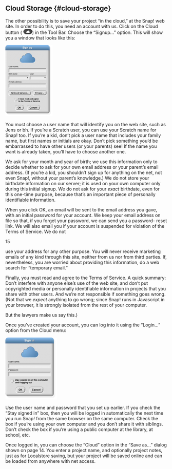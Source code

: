 ## Cloud Storage {#cloud-storage}

The other possibility is to save your project “in the cloud,” at the Snap! web site. In order to do this, you need an account with us. Click on the Cloud button ( ![image](SnapManual/Image_059.png)) in the Tool Bar. Choose the “Signup…” option. This will show you a window that looks like this:

![image](SnapManual/Image_060.png)

You must choose a user name that will identify you on the web site, such as Jens or bh. If you’re a Scratch user, you can use your Scratch name for Snap! too. If you’re a kid, don’t pick a user name that includes your family name, but first names or initials are okay. Don’t pick something you’d be embarrassed to have other users (or your parents) see! If the name you want is already taken, you’ll have to choose another one.

We ask for your month and year of birth; we use this information only to decide whether to ask for your own email address or your parent’s email address. (If you’re a kid, you shouldn’t sign up for anything on the net, not even Snap!, without your parent’s knowledge.) We do not store your birthdate information on our server; it is used on your own computer only during this initial signup. We do not ask for your _exact_ birthdate, even for this one-time purpose, because that’s an important piece of personally identifiable information.

When you click OK, an email will be sent to the email address you gave, with an initial password for your account. We keep your email address on file so that, if you forget your password, we can send you a password- reset link. We will also email you if your account is suspended for violation of the Terms of Service. We do not

15

use your address for any other purpose. You will never receive marketing emails of any kind through this site, neither from us nor from third parties. If, nevertheless, you are worried about providing this information, do a web search for “temporary email.”

Finally, you must read and agree to the Terms of Service. A quick summary: Don’t interfere with anyone else’s use of the web site, and don’t put copyrighted media or personally identifiable information in projects that you share with other users. And we’re not responsible if something goes wrong. (Not that we _expect_ anything to go wrong; since Snap! runs in Javascript in your browser, it is strongly isolated from the rest of your computer.

But the lawyers make us say this.)

Once you’ve created your account, you can log into it using the “Login…” option from the Cloud menu:

![image](SnapManual/Image_061.png)

Use the user name and password that you set up earlier. If you check the “Stay signed in” box, then you will be logged in automatically the next time you run Snap! from the same browser on the same computer. Check the box if you’re using your own computer and you don’t share it with siblings. Don’t check the box if you’re using a public computer at the library, at school, etc.

Once logged in, you can choose the “Cloud” option in the “Save as…” dialog shown on page 14\. You enter a project name, and optionally project notes, just as for Localstore saving, but your project will be saved online and can be loaded from anywhere with net access.